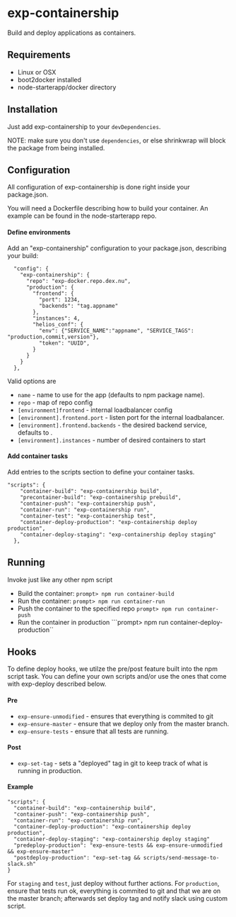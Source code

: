# exp-containership

Build and deploy applications as containers.

## Requirements

* Linux or OSX
* boot2docker installed
* node-starterapp/docker directory

## Installation

Just add exp-containership to your ``devDependencies``.

NOTE: make sure you don't use ``dependencies``, or else shrinkwrap will block the package from being installed. 

## Configuration

All configuration of exp-containership is done right inside your package.json.

You will need a Dockerfile describing how to build your container. An example can be found in the node-starterapp repo.

#### Define environments
Add an "exp-containership" configuration to your package.json, describing your build:

```
  "config": {
    "exp-containership": {
      "repo": "exp-docker.repo.dex.nu",
      "production": {
        "frontend": {
          "port": 1234,
          "backends": "tag.appname"
        },
        "instances": 4,
        "helios_conf": {
          "env": {"SERVICE_NAME":"appname", "SERVICE_TAGS": "production,commit,version"},
          "token": "UUID",
        }
      }
    }
  },
```

Valid options are

* ``name`` - name to use for the app (defaults to npm package name).
* ``repo`` - map of repo config
* ``[environment]frontend`` - internal loadbalancer config
* ``[environment].frontend.port`` - listen port for the internal loadbalancer.
* ``[environment].frontend.backends`` - the desired backend service, defaults to <environment>.<name>
* ``[environment].instances`` - number of desired containers to start

#### Add container tasks

Add entries to the scripts section to define your container tasks.

```
"scripts": {
    "container-build": "exp-containership build",
    "precontainer-build": "exp-containership prebuild",
    "container-push": "exp-containership push",
    "container-run": "exp-containership run",
    "container-test": "exp-containership test",
    "container-deploy-production": "exp-containership deploy production",
    "container-deploy-staging": "exp-containership deploy staging"
  },
```

## Running

Invoke just like any other npm script

- Build the container:
```prompt> npm run container-build```
- Run the container:
```prompt> npm run container-run```
- Push the container to the specified repo
```prompt> npm run container-push```
- Run the container in production
```prompt> npm run container-deploy-production``


## Hooks

To define deploy hooks, we utilze the pre/post feature built into the npm script task. You can define your own scripts and/or use the ones that come with exp-deploy described below.

#### Pre

* ``exp-ensure-unmodified`` - ensures that everything is commited to git
* ``exp-ensure-master`` - ensure that we deploy only from the master branch.
* ``exp-ensure-tests`` - ensure that all tests are running.

#### Post

* ``exp-set-tag`` - sets a "deployed" tag in git to keep track of what is running in production.

#### Example

```
"scripts": {
  "container-build": "exp-containership build",
  "container-push": "exp-containership push",
  "container-run": "exp-containership run",
  "container-deploy-production": "exp-containership deploy production",
  "container-deploy-staging": "exp-containership deploy staging"
  "predeploy-production": "exp-ensure-tests && exp-ensure-unmodified && exp-ensure-master"
  "postdeploy-production": "exp-set-tag && scripts/send-message-to-slack.sh"
}
```


For ``staging`` and ``test``, just deploy without further actions. For ``production``, ensure that tests run ok, everything is commited to git and that we are on the master branch; afterwards set deploy tag and notify slack using custom script.
